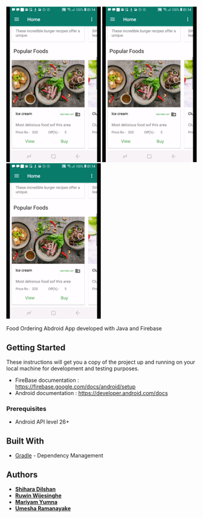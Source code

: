 <img alt="systemOverview" src="https://raw.githubusercontent.com/Shihara-Dilshan/img/master/gifmaker_20201002012701.gif" hight="400px" width="250px"></img>
<img alt="systemOverview" src="https://raw.githubusercontent.com/Shihara-Dilshan/img/master/gifmaker_20201002012701.gif" hight="400px" width="250px"></img>
<img alt="systemOverview" src="https://raw.githubusercontent.com/Shihara-Dilshan/img/master/gifmaker_20201002012701.gif" hight="400px" width="250px"></img>

Food Ordering Abdroid App developed with Java and Firebase

## Getting Started

These instructions will get you a copy of the project up and running on your local machine for development and testing purposes.

* FireBase documentation : https://firebase.google.com/docs/android/setup
* Android documentation : https://developer.android.com/docs

### Prerequisites

* Android API level 26+


## Built With

* [Gradle](https://gradle.org/) - Dependency Management


## Authors

* **[Shihara Dilshan](https://github.com/Shihara-Dilshan)**
* **[Ruwin Wijesinghe](https://github.com/ruvinwijesinghe)**
* **[Mariyam Yumna](https://github.com/Maryam-Yumna)**
* **[Umesha Ramanayake](https://github.com/umesha-D)**

